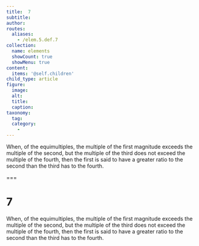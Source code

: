 ```yaml
---
title:  7
subtitle: 
author:
routes:
  aliases:
    - /elem.5.def.7
collection:
  name: elements
  showCount: true
  showMenu: true
content:
  items: '@self.children'
child_type: article
figure:
  image:
  alt:
  title:
  caption:
taxonomy:
  tag:
  category:
    - 
---
```


<p>When, of the equimultiples, the multiple of the first magnitude exceeds the multiple of the second, but the multiple of the third does not exceed the multiple of the fourth, then the first is said to <hi rend="bold">have a greater ratio</hi> to the second than the third has to the fourth.</p>

===

<h1>7</h1>
<p>When, of the equimultiples, the multiple of the first magnitude exceeds the multiple of the second, but the multiple of the third does not exceed the multiple of the fourth, then the first is said to <span class="bold">have a greater ratio</span> to the second than the third has to the fourth.</p>

